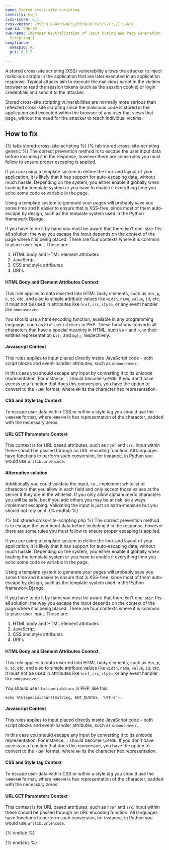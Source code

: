 ```yaml
---
name: Stored cross-site scripting
severity: high
cvss-score: 6.1
cvss-vector: CVSS:3.0/AV:N/AC:L/PR:N/UI:R/S:C/C:L/I:L/A:N
cwe-id: CWE-79
cwe-name: Improper Neutralization of Input During Web Page Generation ('Cross-site
  Scripting')
compliance:
  owasp10: A3
  pci: 6.5.7

---            
```


A stored cross-site scripting (XSS) vulnerability allows the attacker to inject malicious scripts in the application that are later executed in an application response. Typical attacks aim to execute the malicious script in the victims browser to read the session tokens (such as the session cookie) or login credentials and send it to the attacker.

Stored cross-site scripting vulnerabilities are normally more serious than reflected cross-site scripting since the malicious code is stored in the application and executed within the browser of any user that views that page, without the need for the attacker to reach individual victims.


## How to fix

{% tabs stored-cross-site-scripting %}
{% tab stored-cross-site-scripting generic %}
The correct prevention method is to escape the user input data before including it in the response, however there are some rules you must follow to ensure proper escaping is applied.

If you are using a template system to define the look and layout of your application, it is likely that it has support for auto-escaping data, without much hassle. Depending on the system, you either enable it globally when loading the template system or you have to enable it everything time you echo some code or variable in the page.

Using a template system to generate your pages will probably save you some time and it easier to ensure that is XSS-free, since most of them auto-escape by design, such as the template system used in the Python framework Django.

If you have to do it by hand you must be aware that there isn't one-size-fits-all solution: the way you escape the input depends on the context of the page where it is being placed. There are four contexts where it is common to place user input. These are:

1. HTML body and HTML element attributes
1. JavaScript
1. CSS and style attributes
1. URI's

#### HTML Body and Element Attributes Context

This rule applies to data inserted into HTML body elements, such as `div`, `p`, `b`, `td`, etc. and also to simple attribute values like `width`, `name`, `value`, `id`, etc. It must not be used in attributes like `href`, `src`, `style`, or any event handler like `onmouseover`.

You should use a html encoding function, available in any programming language, such as `htmlspecialchars` in PHP. These functions converts all characters that have a special meaning in HTML, such as `<` and `>`, to their entities representation `&lt;` and `&gt;`, respectively.

#### Javascript Context

This rules applies to input placed directly inside JavaScript code - both script blocks and event-handler attributes, such as `onmouseover`.

In this case you should escape any input by converting it to its unicode representation. For instance, `;` should become `\u003b`. If you don't have access to a function that does this conversion, you have the option to convert to the `\xHH` format, where `HH` its the character hex representation.

#### CSS and Style tag Context

To escape user data within CSS or within a style tag you should use the `\HHHHHH` format, where `HHHHHH` is hex representation of the character, padded with the necessary zeros.

#### URL GET Parameters Context

This context is for URL based attributes, such as `href` and `src`. Input within these should be passed through an URL encoding function. All languages have functions to perform such conversion, for instance, in Python you would use `urllib.urlencode`.


#### Alternative solution
Additionally you could validate the input, _i.e._, implement whitelist of characters that you allow in each field and only accept those values at the server if they are in the whitelist. If you only allow alphanumeric characters you will be safe, but if you add others you may be at risk, so always implement escaping. Validating the input is just an extra-measure but you should not rely on it.
{% endtab %}

{% tab stored-cross-site-scripting php %}
The correct prevention method is to escape the user input data before including it in the response, however there are some rules you must follow to ensure proper escaping is applied.

If you are using a template system to define the look and layout of your application, it is likely that it has support for auto-escaping data, without much hassle. Depending on the system, you either enable it globally when loading the template system or you have to enable it everything time you echo some code or variable in the page.

Using a template system to generate your pages will probably save you some time and it easier to ensure that is XSS-free, since most of them auto-escape by design, such as the template system used in the Python framework Django.

If you have to do it by hand you must be aware that there isn't one-size-fits-all solution: the way you escape the input depends on the context of the page where it is being placed. There are four contexts where it is common to place user input. These are:

1. HTML body and HTML element attributes
1. JavaScript
1. CSS and style attributes
1. URI's

#### HTML Body and Element Attributes Context

This rule applies to data inserted into HTML body elements, such as `div`, `p`, `b`, `td`, etc. and also to simple attribute values like `width`, `name`, `value`, `id`, etc. It must not be used in attributes like `href`, `src`, `style`, or any event handler like `onmouseover`.

You should use `htmlspecialchars` in PHP, like this:

```echo htmlspecialchars($string, ENT_QUOTES, 'UTF-8');```

#### Javascript Context

This rules applies to input placed directly inside JavaScript code - both script blocks and event-handler attributes, such as `onmouseover`.

In this case you should escape any input by converting it to its unicode representation. For instance, `;` should become `\u003b`. If you don't have access to a function that does this conversion, you have the option to convert to the `\xHH` format, where `HH` its the character hex representation.

#### CSS and Style tag Context

To escape user data within CSS or within a style tag you should use the `\HHHHHH` format, where `HHHHHH` is hex representation of the character, padded with the necessary zeros.

#### URL GET Parameters Context

This context is for URL based attributes, such as `href` and `src`. Input within these should be passed through an URL encoding function. All languages have functions to perform such conversion, for instance, in Python you would use `urllib.urlencode`.



{% endtab %}

{% endtabs %}
